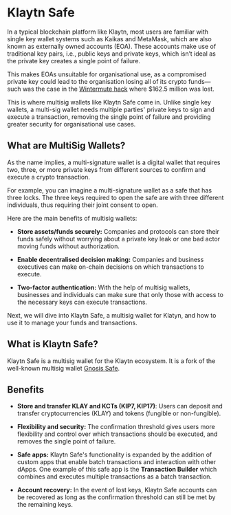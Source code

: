 # Klaytn Safe

In a typical blockchain platform like Klaytn, most users are familiar with single key wallet systems such as Kaikas and MetaMask, which are also known as externally owned accounts (EOA). These accounts make use of traditional key pairs, i.e., public keys and private keys, which isn’t ideal as the private key creates a single point of failure.

This makes EOAs unsuitable for organisational use, as a compromised private key could lead to the organisation losing all of its crypto funds—such was the case in the [Wintermute hack](https://www.certik.com/resources/blog/uGiY0j3hwOzQOMcDPGoz9-wintermute-hack-) where $162.5 million was lost.

This is where multisig wallets like Klaytn Safe come in. Unlike single key wallets, a multi-sig wallet needs multiple parties' private keys to sign and execute a transaction, removing the single point of failure and providing greater security for organisational use cases.

## What are MultiSig Wallets? <a id="What are Multisig Wallets"></a>

As the name implies, a multi-signature wallet is a digital wallet that requires two, three, or more private keys from different sources to confirm and execute a crypto transaction.

For example, you can imagine a multi-signature wallet as a safe that has three locks. The three keys required to open the safe are with three different individuals, thus requiring their joint consent to open.

Here are the main benefits of multisig wallets:

- **Store assets/funds securely:** Companies and protocols can store their funds safely without worrying about a private key leak or one bad actor moving funds without authorization.

- **Enable decentralised decision making:** Companies and business executives can make on-chain decisions on which transactions to execute.

- **Two-factor authentication:** With the help of multisig wallets, businesses and individuals can make sure that only those with access to the necessary keys can execute transactions.

Next, we will dive into Klaytn Safe, a multisig wallet for Klatyn, and how to use it to manage your funds and transactions.

## What is Klaytn Safe? <a id="What is Klaytn Safe"></a>

Klaytn Safe is a multisig wallet for the Klaytn ecosystem. It is a fork of the well-known multisig wallet [Gnosis Safe](https://gnosis-safe.io/).

## Benefits <a id="Benefits of Klaytn Safe"></a>

- **Store and transfer KLAY and KCTs (KIP7, KIP17)**: Users can deposit and transfer cryptocurrencies (KLAY) and tokens (fungible or non-fungible).

- **Flexibility and security:** The confirmation threshold gives users more flexibility and control over which transactions should be executed, and removes the single point of failure.

- **Safe apps:** Klaytn Safe's functionality is expanded by the addition of custom apps that enable batch transactions and interaction with other dApps. One example of this safe app is the **Transaction Builder** which combines and executes multiple transactions as a batch transaction.

- **Account recovery:** In the event of lost keys, Klaytn Safe accounts can be recovered as long as the confirmation threshold can still be met by the remaining keys.

